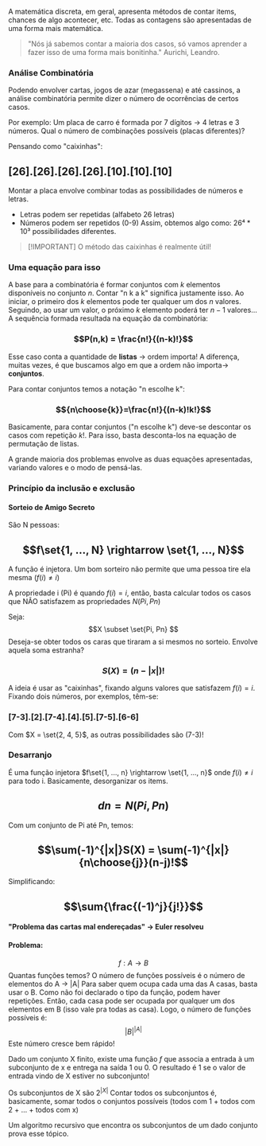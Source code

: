 A matemática discreta, em geral, apresenta métodos de contar items, chances de algo acontecer, etc. Todas as contagens são apresentadas de uma forma mais matemática.

> "Nós já sabemos contar a maioria dos casos, só vamos aprender a fazer isso de uma forma mais bonitinha." Aurichi, Leandro.

### Análise Combinatória
Podendo envolver cartas, jogos de azar (megassena) e até cassinos, a análise combinatória permite dizer o número de ocorrências de certos casos. 

Por exemplo: Um placa de carro é formada por 7 dígitos -> 4 letras e 3 números.
Qual o número de combinações possíveis (placas diferentes)? 

Pensando como "caixinhas":
## [26].[26].[26].[26].[10].[10].[10]

Montar a placa envolve combinar todas as possibilidades de números e letras.
- Letras podem ser repetidas (alfabeto 26 letras)
- Números podem ser repetidos (0-9)
Assim, obtemos algo como: $26⁴*10³$ possibilidades diferentes.

>[!IMPORTANT] O método das caixinhas é realmente útil!


### Uma equação para isso
A base para a combinatória é formar conjuntos com $k$ elementos disponíveis no conjunto $n$.
Contar "n k a k" significa justamente isso.
Ao iniciar, o primeiro dos $k$ elementos pode ter qualquer um dos $n$ valores. Seguindo, ao usar um valor, o próximo $k$ elemento poderá ter $n-1$ valores... A sequência formada resultada na equação da combinatória:
### $$P(n,k) = \frac{n!}{(n-k)!}$$
Esse caso conta a quantidade de **listas** -> ordem importa!
A diferença, muitas vezes, é que buscamos algo em que a ordem não importa-> **conjuntos**.

Para contar conjuntos temos a notação "n escolhe k":

### $${n\choose{k}}=\frac{n!}{(n-k)!k!}$$
Basicamente, para contar conjuntos ("n escolhe k") deve-se descontar os casos com repetição $k!$. Para isso, basta desconta-los na equação de permutação de listas.

A grande maioria dos problemas envolve as duas equações apresentadas, variando valores e o modo de pensá-las.

### Princípio da inclusão e exclusão

#### Sorteio de Amigo Secreto
São N pessoas: 
## $$f\set{1, ..., N} \rightarrow \set{1, ..., N}$$
A função é injetora. 
Um bom sorteiro não permite que uma pessoa tire ela mesma ($f(i) \neq i$)

A propriedade i (Pi) é quando $f(i) = i$, então, basta calcular todos os casos que NÃO satisfazem as propriedades $N(Pi, Pn)$

Seja: $$X \subset \set{Pi, Pn} $$
Deseja-se obter todos os caras que tiraram a si mesmos no sorteio.
Envolve aquela soma estranha?
### $$S(X) = (n-|x|)!$$
A ideia é usar as "caixinhas", fixando alguns valores que satisfazem $f(i) = i$.
Fixando dois números, por exemplos, têm-se:
### [7-3].[2].[7-4].[4].[5].[7-5].[6-6]
Com $X = \set{2, 4, 5}$, as outras possibilidades são (7-3)!

### Desarranjo
É uma função injetora $f\set{1, ..., n} \rightarrow \set{1, ..., n}$ onde $f(i) \neq i$ para todo i.
Basicamente, desorganizar os items.
## $$dn = N(Pi, Pn)$$
Com um conjunto de Pi até Pn, temos:
## $$\sum(-1)^{|x|}S(X) = \sum(-1)^{|x|}{n\choose{j}}(n-j)!$$
Simplificando:
## $$\sum{\frac{(-1)^j}{j!}}$$
#### "Problema das cartas mal endereçadas" -> Euler resolveu

#### Problema:
$$f:A \rightarrow B$$
Quantas funções temos? 
O número de funções possíveis é o número de elementos do A -> |A|
Para saber quem ocupa cada uma das A casas, basta usar o B.
Como não foi declarado o tipo da função, podem haver repetições. Então, cada casa pode ser ocupada por qualquer um dos elementos em B (isso vale pra todas as casa).
Logo, o número de funções possíveis é:
$$|B|^{|A|}$$
Este número cresce bem rápido!

Dado um conjunto X finito, existe uma função $f$ que associa a entrada à um subconjunto de x e entrega na saída 1 ou 0. O resultado é 1 se o valor de entrada vindo de X estiver no subconjunto!

Os subconjuntos de X são $2^{|X|}$
Contar todos os subconjuntos é, basicamente, somar todos o conjuntos possíveis (todos com 1 + todos com 2 + ... + todos com x)

Um algoritmo recursivo que encontra os subconjuntos de um dado conjunto prova esse tópico.